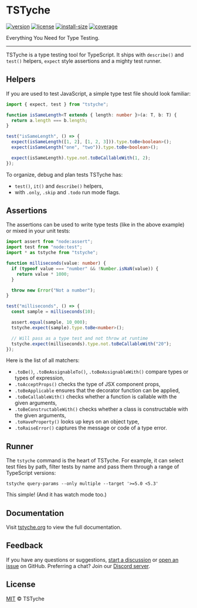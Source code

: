 # TSTyche

[![version][version-badge]][version-url]
[![license][license-badge]][license-url]
[![install-size][install-size-badge]][install-size-url]
[![coverage][coverage-badge]][coverage-url]

Everything You Need for Type Testing.

---

TSTyche is a type testing tool for TypeScript. It ships with `describe()` and `test()` helpers, `expect` style assertions and a mighty test runner.

## Helpers

If you are used to test JavaScript, a simple type test file should look familiar:

```ts
import { expect, test } from "tstyche";

function isSameLength<T extends { length: number }>(a: T, b: T) {
  return a.length === b.length;
}

test("isSameLength", () => {
  expect(isSameLength([1, 2], [1, 2, 3])).type.toBe<boolean>();
  expect(isSameLength("one", "two")).type.toBe<boolean>();

  expect(isSameLength).type.not.toBeCallableWith(1, 2);
});
```

To organize, debug and plan tests TSTyche has:

- `test()`, `it()` and `describe()` helpers,
- with `.only`, `.skip` and `.todo` run mode flags.

## Assertions

The assertions can be used to write type tests (like in the above example) or mixed in your unit tests:

```ts
import assert from "node:assert";
import test from "node:test";
import * as tstyche from "tstyche";

function milliseconds(value: number) {
  if (typeof value === "number" && !Number.isNaN(value)) {
    return value * 1000;
  }

  throw new Error("Not a number");
}

test("milliseconds", () => {
  const sample = milliseconds(10);

  assert.equal(sample, 10_000);
  tstyche.expect(sample).type.toBe<number>();

  // Will pass as a type test and not throw at runtime
  tstyche.expect(milliseconds).type.not.toBeCallableWith("20");
});
```

Here is the list of all matchers:

- `.toBe()`, `.toBeAssignableTo()`, `.toBeAssignableWith()` compare types or types of expression,
- `.toAcceptProps()` checks the type of JSX component props,
- `.toBeApplicable` ensures that the decorator function can be applied,
- `.toBeCallableWith()` checks whether a function is callable with the given arguments,
- `.toBeConstructableWith()` checks whether a class is constructable with the given arguments,
- `.toHaveProperty()` looks up keys on an object type,
- `.toRaiseError()` captures the message or code of a type error.

## Runner

The `tstyche` command is the heart of TSTyche. For example, it can select test files by path, filter tests by name and pass them through a range of TypeScript versions:

```shell
tstyche query-params --only multiple --target '>=5.0 <5.3'
```

This simple! (And it has watch mode too.)

## Documentation

Visit [tstyche.org](https://tstyche.org) to view the full documentation.

## Feedback

If you have any questions or suggestions, [start a discussion](https://github.com/tstyche/tstyche/discussions/new/choose) or [open an issue](https://github.com/tstyche/tstyche/issues/new/choose) on GitHub. Preferring a chat? Join our [Discord server](https://discord.gg/gCSasd3QJq).

## License

[MIT][license-url] © TSTyche

[version-badge]: https://badgen.net/npm/v/tstyche
[version-url]: https://npmjs.com/package/tstyche
[license-badge]: https://badgen.net/github/license/tstyche/tstyche
[license-url]: https://github.com/tstyche/tstyche/blob/main/LICENSE.md
[install-size-badge]: https://badgen.net/packagephobia/install/tstyche
[install-size-url]: https://packagephobia.com/result?p=tstyche
[coverage-badge]: https://badgen.net/codacy/coverage/a581ca5c323a455886b7bdd9623c4ec8
[coverage-url]: https://app.codacy.com/gh/tstyche/tstyche/coverage/dashboard
